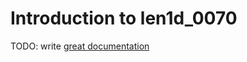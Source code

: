 # Introduction to len1d_0070

TODO: write [great documentation](http://jacobian.org/writing/what-to-write/)
